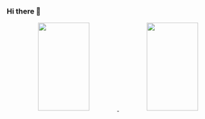 ### Hi there 👋

<div align="center">
  <a href="https://github.com/andre-lopss">
  <img height="200em" width="48%" src="https://github-readme-stats.vercel.app/api?username=andre-lopss&show_icons=true&theme=dark&include_all_commits=true&count_private=true"/>
  <img height="200em" width="48%" src="https://github-readme-stats.vercel.app/api/top-langs/?username=andre-lopss&layout=compact&langs_count=7&theme=dark"/>
    
<!--
**andre-lopss/andre-lopss** is a ✨ _special_ ✨ repository because its `README.md` (this file) appears on your GitHub profile.

Here are some ideas to get you started:

- 🔭 I’m currently working on ...
- 🌱 I’m currently learning ...
- 👯 I’m looking to collaborate on ...
- 🤔 I’m looking for help with ...
- 💬 Ask me about ...
- 📫 How to reach me: ...
- 😄 Pronouns: ...
- ⚡ Fun fact: ...
-->
